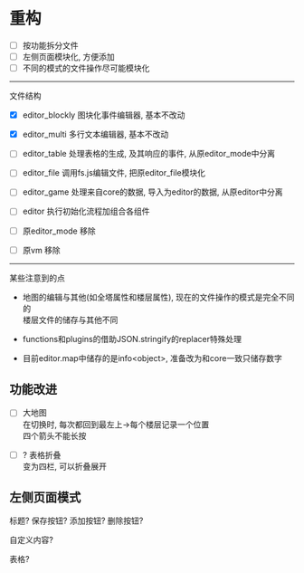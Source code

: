 # 重构

+ [ ] 按功能拆分文件
+ [ ] 左侧页面模块化, 方便添加
+ [ ] 不同的模式的文件操作尽可能模块化

---

文件结构
+ [x] editor_blockly 图块化事件编辑器, 基本不改动
+ [x] editor_multi 多行文本编辑器, 基本不改动
+ [ ] editor_table 处理表格的生成, 及其响应的事件, 从原editor\_mode中分离
+ [ ] editor_file 调用fs.js编辑文件, 把原editor\_file模块化
+ [ ] editor_game 处理来自core的数据, 导入为editor的数据, 从原editor中分离
+ [ ] editor 执行初始化流程加组合各组件

+ [ ] 原editor_mode 移除
+ [ ] 原vm 移除

---

某些注意到的点

+ 地图的编辑与其他(如全塔属性和楼层属性), 现在的文件操作的模式是完全不同的  
  楼层文件的储存与其他不同

+ functions和plugins的借助JSON.stringify的replacer特殊处理

+ 目前editor.map中储存的是info\<object\>, 准备改为和core一致只储存数字

## 功能改进

+ [ ] 大地图  
  在切换时, 每次都回到最左上->每个楼层记录一个位置  
  四个箭头不能长按

+ [ ] ? 表格折叠  
  变为四栏, 可以折叠展开

## 左侧页面模式

标题? 保存按钮? 添加按钮? 删除按钮?

自定义内容?

表格?
